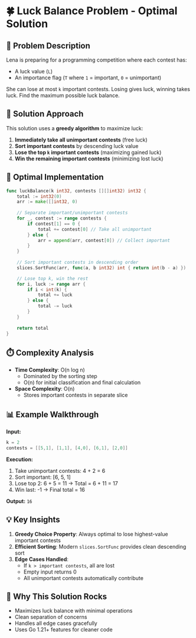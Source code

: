 # 🍀 Luck Balance Problem - Optimal Solution

## 📝 Problem Description
Lena is preparing for a programming competition where each contest has:
- A luck value (`L`)
- An importance flag (`T` where `1` = important, `0` = unimportant)

She can lose at most `k` important contests. Losing gives luck, winning takes luck. Find the maximum possible luck balance.

## 🧠 Solution Approach
This solution uses a **greedy algorithm** to maximize luck:
1. **Immediately take all unimportant contests** (free luck)
2. **Sort important contests** by descending luck value
3. **Lose the top `k` important contests** (maximizing gained luck)
4. **Win the remaining important contests** (minimizing lost luck)

## 🚀 Optimal Implementation
```go
func luckBalance(k int32, contests [][]int32) int32 {
    total := int32(0)
    arr := make([]int32, 0)
    
    // Separate important/unimportant contests
    for _, contest := range contests {
        if contest[1] == 0 {
            total += contest[0] // Take all unimportant
        } else {
            arr = append(arr, contest[0]) // Collect important
        }
    }
    
    // Sort important contests in descending order
    slices.SortFunc(arr, func(a, b int32) int { return int(b - a) })

    // Lose top k, win the rest
    for i, luck := range arr {
        if i < int(k) {
            total += luck
        } else {
            total -= luck
        }
    }
    
    return total
}
```

## ⏱️ Complexity Analysis
- **Time Complexity**: O(n log n)
  - Dominated by the sorting step
  - O(n) for initial classification and final calculation
- **Space Complexity**: O(n)
  - Stores important contests in separate slice

## 📊 Example Walkthrough
**Input:**
```go
k = 2
contests = [[5,1], [1,1], [4,0], [6,1], [2,0]]
```

**Execution:**
1. Take unimportant contests: 4 + 2 = 6
2. Sort important: [6, 5, 1]
3. Lose top 2: 6 + 5 = 11 → Total = 6 + 11 = 17
4. Win last: -1 → Final total = 16

**Output:** `16`

## 💡 Key Insights
1. **Greedy Choice Property**: Always optimal to lose highest-value important contests
2. **Efficient Sorting**: Modern `slices.SortFunc` provides clean descending sort
3. **Edge Cases Handled**:
   - If `k > important contests`, all are lost
   - Empty input returns 0
   - All unimportant contests automatically contribute

## 🌟 Why This Solution Rocks
- Maximizes luck balance with minimal operations
- Clean separation of concerns
- Handles all edge cases gracefully
- Uses Go 1.21+ features for cleaner code